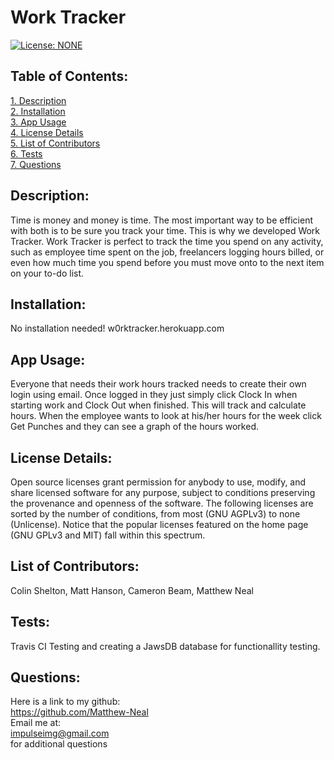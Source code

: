 # Work Tracker  
[![License: NONE](https://img.shields.io/badge/License-none-red.svg)](https://choosealicense.com/licenses/)  
 ## Table of Contents:  
[1. Description](#Description)  
[2. Installation](#Installation)  
[3. App Usage](#App-Usage)  
[4. License Details](#License-Details)  
[5. List of Contributors](#List-of-Contributors)  
[6. Tests](#Tests)  
[7. Questions](#Questions)  
## Description:
Time is money and money is time. The most important way to be efficient with both is to be sure you track your time. This is why we developed Work Tracker. Work Tracker is perfect to track the time you spend on any activity, such as employee time spent on the job, freelancers logging hours billed, or even how much time you spend before you must move onto to the next item on your to-do list. 
## Installation:
No installation needed! w0rktracker.herokuapp.com
## App Usage:
Everyone that needs their work hours tracked needs to create their own login using email. Once logged in they just simply click Clock In when starting work and Clock Out when finished. This will track and calculate hours. When the employee wants to look at his/her hours for the week click Get Punches and they can see a graph of the hours worked. 
## License Details:  
 Open source licenses grant permission for anybody to use, modify, and share licensed software for any purpose, subject to conditions preserving the provenance and openness of the software. The following licenses are sorted by the number of conditions, from most (GNU AGPLv3) to none (Unlicense). Notice that the popular licenses featured on the home page (GNU GPLv3 and MIT) fall within this spectrum.   
## List of Contributors:
Colin Shelton, Matt Hanson, Cameron Beam, Matthew Neal
## Tests:
Travis CI Testing and creating a JawsDB database for functionallity testing. 
## Questions:
 Here is a link to my github:  
https://github.com/Matthew-Neal  
 Email me at:  
impulseimg@gmail.com  
for additional questions
